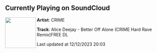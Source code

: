 ## Currently Playing on SoundCloud

[<img align="left" width="100" src="https://i1.sndcdn.com/artworks-GFAzmyyvz9h0s9kS-ZZ4EZA-t500x500.jpg">](https://soundcloud.com/crime-music/alice-deejay-better-off-alone-crime-hard-rave-remixfree-dl?in=saxurn/sets/walks/)

**Artist**: CRIME 

**Track**: Alice Deejay - Better Off Alone (CRIME Hard Rave Remix)FREE DL

Last updated at 12/12/2023 20:03
